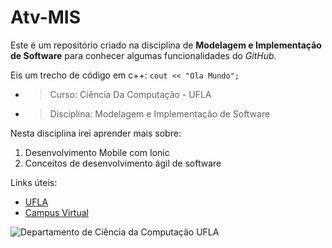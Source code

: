 # Atv-MIS

Este é um repositório criado na disciplina de **Modelagem e Implementação de Software** para conhecer algumas funcionalidades do *GitHub*.

Eis um trecho de código em c++:
`cout << "Ola Mundo";`


* > Curso: Ciência Da Computação - UFLA
* > Disciplina: Modelagem e Implementação de Software


Nesta disciplina irei aprender mais sobre:

1. Desenvolvimento Mobile com Ionic
2. Conceitos de desenvolvimento ágil de software

Links úteis:
* [UFLA](https://www.ufla.br)
* [Campus Virtual](https://campusvirtual.ufla.br)

![Departamento de Ciência da Computação UFLA](https://icet.ufla.br/images/icons/dcc.jpg)
